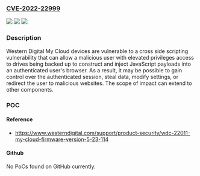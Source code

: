 ### [CVE-2022-22999](https://cve.mitre.org/cgi-bin/cvename.cgi?name=CVE-2022-22999)
![](https://img.shields.io/static/v1?label=Product&message=My%20Cloud&color=blue)
![](https://img.shields.io/static/v1?label=Version&message=My%20Cloud%20OS%205%3C%205.23.114%20&color=brighgreen)
![](https://img.shields.io/static/v1?label=Vulnerability&message=CWE-79%20Cross-site%20Scripting%20(XSS)&color=brighgreen)

### Description

Western Digital My Cloud devices are vulnerable to a cross side scripting vulnerability that can allow a malicious user with elevated privileges access to drives being backed up to construct and inject JavaScript payloads into an authenticated user's browser. As a result, it may be possible to gain control over the authenticated session, steal data, modify settings, or redirect the user to malicious websites. The scope of impact can extend to other components.

### POC

#### Reference
- https://www.westerndigital.com/support/product-security/wdc-22011-my-cloud-firmware-version-5-23-114

#### Github
No PoCs found on GitHub currently.

